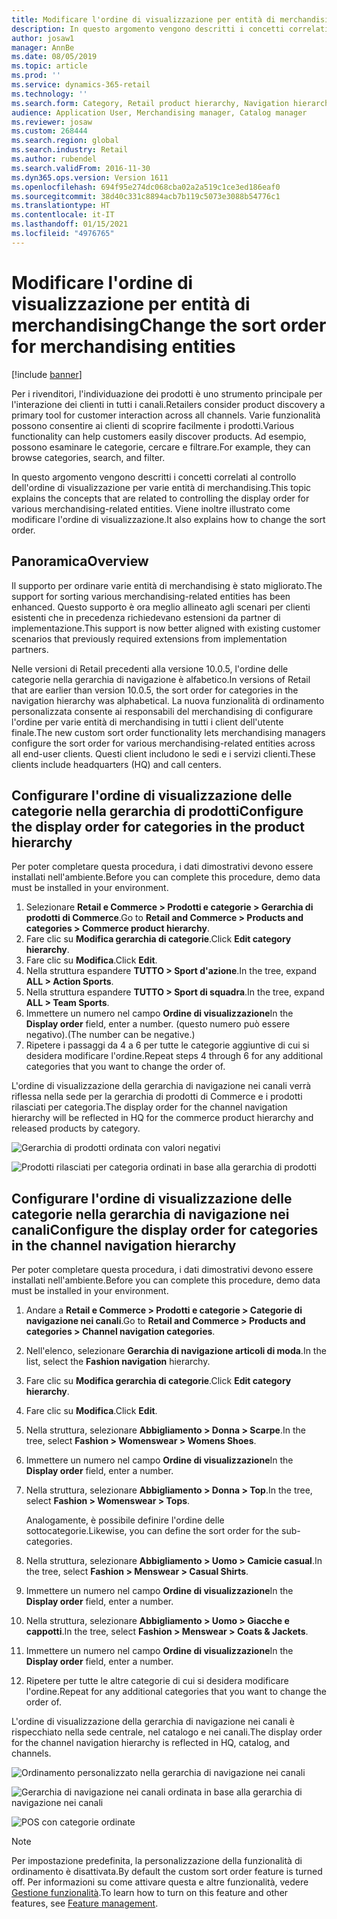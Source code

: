 ```yaml
---
title: Modificare l'ordine di visualizzazione per entità di merchandising
description: In questo argomento vengono descritti i concetti correlati al controllo dell'ordine di visualizzazione per varie entità di merchandising in Dynamics 365 Commerce.
author: josaw1
manager: AnnBe
ms.date: 08/05/2019
ms.topic: article
ms.prod: ''
ms.service: dynamics-365-retail
ms.technology: ''
ms.search.form: Category, Retail product hierarchy, Navigation hierarchy
audience: Application User, Merchandising manager, Catalog manager
ms.reviewer: josaw
ms.custom: 268444
ms.search.region: global
ms.search.industry: Retail
ms.author: rubendel
ms.search.validFrom: 2016-11-30
ms.dyn365.ops.version: Version 1611
ms.openlocfilehash: 694f95e274dc068cba02a2a519c1ce3ed186eaf0
ms.sourcegitcommit: 38d40c331c8894acb7b119c5073e3088b54776c1
ms.translationtype: HT
ms.contentlocale: it-IT
ms.lasthandoff: 01/15/2021
ms.locfileid: "4976765"
---
```

# <a name="change-the-sort-order-for-merchandising-entities"></a><span data-ttu-id="b0f78-103">Modificare l'ordine di visualizzazione per entità di merchandising</span><span class="sxs-lookup"><span data-stu-id="b0f78-103">Change the sort order for merchandising entities</span></span>


[!include [banner](includes/banner.md)]

<span data-ttu-id="b0f78-104">Per i rivenditori, l'individuazione dei prodotti è uno strumento principale per l'interazione dei clienti in tutti i canali.</span><span class="sxs-lookup"><span data-stu-id="b0f78-104">Retailers consider product discovery a primary tool for customer interaction across all channels.</span></span> <span data-ttu-id="b0f78-105">Varie funzionalità possono consentire ai clienti di scoprire facilmente i prodotti.</span><span class="sxs-lookup"><span data-stu-id="b0f78-105">Various functionality can help customers easily discover products.</span></span> <span data-ttu-id="b0f78-106">Ad esempio, possono esaminare le categorie, cercare e filtrare.</span><span class="sxs-lookup"><span data-stu-id="b0f78-106">For example, they can browse categories, search, and filter.</span></span>

<span data-ttu-id="b0f78-107">In questo argomento vengono descritti i concetti correlati al controllo dell'ordine di visualizzazione per varie entità di merchandising.</span><span class="sxs-lookup"><span data-stu-id="b0f78-107">This topic explains the concepts that are related to controlling the display order for various merchandising-related entities.</span></span> <span data-ttu-id="b0f78-108">Viene inoltre illustrato come modificare l'ordine di visualizzazione.</span><span class="sxs-lookup"><span data-stu-id="b0f78-108">It also explains how to change the sort order.</span></span>

## <a name="overview"></a><span data-ttu-id="b0f78-109">Panoramica</span><span class="sxs-lookup"><span data-stu-id="b0f78-109">Overview</span></span>

<span data-ttu-id="b0f78-110">Il supporto per ordinare varie entità di merchandising è stato migliorato.</span><span class="sxs-lookup"><span data-stu-id="b0f78-110">The support for sorting various merchandising-related entities has been enhanced.</span></span> <span data-ttu-id="b0f78-111">Questo supporto è ora meglio allineato agli scenari per clienti esistenti che in precedenza richiedevano estensioni da partner di implementazione.</span><span class="sxs-lookup"><span data-stu-id="b0f78-111">This support is now better aligned with existing customer scenarios that previously required extensions from implementation partners.</span></span>

<span data-ttu-id="b0f78-112">Nelle versioni di Retail precedenti alla versione 10.0.5, l'ordine delle categorie nella gerarchia di navigazione è alfabetico.</span><span class="sxs-lookup"><span data-stu-id="b0f78-112">In versions of Retail that are earlier than version 10.0.5, the sort order for categories in the navigation hierarchy was alphabetical.</span></span> <span data-ttu-id="b0f78-113">La nuova funzionalità di ordinamento personalizzata consente ai responsabili del merchandising di configurare l'ordine per varie entità di merchandising in tutti i client dell'utente finale.</span><span class="sxs-lookup"><span data-stu-id="b0f78-113">The new custom sort order functionality lets merchandising managers configure the sort order for various merchandising-related entities across all end-user clients.</span></span> <span data-ttu-id="b0f78-114">Questi client includono le sedi e i servizi clienti.</span><span class="sxs-lookup"><span data-stu-id="b0f78-114">These clients include headquarters (HQ) and call centers.</span></span>

## <a name="configure-the-display-order-for-categories-in-the-product-hierarchy"></a><span data-ttu-id="b0f78-115">Configurare l'ordine di visualizzazione delle categorie nella gerarchia di prodotti</span><span class="sxs-lookup"><span data-stu-id="b0f78-115">Configure the display order for categories in the product hierarchy</span></span>

<span data-ttu-id="b0f78-116">Per poter completare questa procedura, i dati dimostrativi devono essere installati nell'ambiente.</span><span class="sxs-lookup"><span data-stu-id="b0f78-116">Before you can complete this procedure, demo data must be installed in your environment.</span></span>

1. <span data-ttu-id="b0f78-117">Selezionare **Retail e Commerce \> Prodotti e categorie \> Gerarchia di prodotti di Commerce**.</span><span class="sxs-lookup"><span data-stu-id="b0f78-117">Go to **Retail and Commerce \> Products and categories \> Commerce product hierarchy**.</span></span>
2. <span data-ttu-id="b0f78-118">Fare clic su **Modifica gerarchia di categorie**.</span><span class="sxs-lookup"><span data-stu-id="b0f78-118">Click **Edit category hierarchy**.</span></span>
3. <span data-ttu-id="b0f78-119">Fare clic su **Modifica**.</span><span class="sxs-lookup"><span data-stu-id="b0f78-119">Click **Edit**.</span></span>
4. <span data-ttu-id="b0f78-120">Nella struttura espandere **TUTTO \> Sport d'azione**.</span><span class="sxs-lookup"><span data-stu-id="b0f78-120">In the tree, expand **ALL \> Action Sports**.</span></span>
5. <span data-ttu-id="b0f78-121">Nella struttura espandere **TUTTO \> Sport di squadra**.</span><span class="sxs-lookup"><span data-stu-id="b0f78-121">In the tree, expand **ALL \> Team Sports**.</span></span>
6. <span data-ttu-id="b0f78-122">Immettere un numero nel campo **Ordine di visualizzazione**</span><span class="sxs-lookup"><span data-stu-id="b0f78-122">In the **Display order** field, enter a number.</span></span> <span data-ttu-id="b0f78-123">(questo numero può essere negativo).</span><span class="sxs-lookup"><span data-stu-id="b0f78-123">(The number can be negative.)</span></span>
7. <span data-ttu-id="b0f78-124">Ripetere i passaggi da 4 a 6 per tutte le categorie aggiuntive di cui si desidera modificare l'ordine.</span><span class="sxs-lookup"><span data-stu-id="b0f78-124">Repeat steps 4 through 6 for any additional categories that you want to change the order of.</span></span>

<span data-ttu-id="b0f78-125">L'ordine di visualizzazione della gerarchia di navigazione nei canali verrà riflessa nella sede per la gerarchia di prodotti di Commerce e i prodotti rilasciati per categoria.</span><span class="sxs-lookup"><span data-stu-id="b0f78-125">The display order for the channel navigation hierarchy will be reflected in HQ for the commerce product hierarchy and released products by category.</span></span>

![Gerarchia di prodotti ordinata con valori negativi](./media/RetailProductHierarchyCustomSortedWithNegativeValues.png)

![Prodotti rilasciati per categoria ordinati in base alla gerarchia di prodotti](./media/ReleasedProductsByCategoryCustomSortedBasedOnRetailProductHierarchy.png)

## <a name="configure-the-display-order-for-categories-in-the-channel-navigation-hierarchy"></a><span data-ttu-id="b0f78-128">Configurare l'ordine di visualizzazione delle categorie nella gerarchia di navigazione nei canali</span><span class="sxs-lookup"><span data-stu-id="b0f78-128">Configure the display order for categories in the channel navigation hierarchy</span></span>

<span data-ttu-id="b0f78-129">Per poter completare questa procedura, i dati dimostrativi devono essere installati nell'ambiente.</span><span class="sxs-lookup"><span data-stu-id="b0f78-129">Before you can complete this procedure, demo data must be installed in your environment.</span></span>

1. <span data-ttu-id="b0f78-130">Andare a **Retail e Commerce \> Prodotti e categorie \> Categorie di navigazione nei canali**.</span><span class="sxs-lookup"><span data-stu-id="b0f78-130">Go to **Retail and Commerce \> Products and categories \> Channel navigation categories**.</span></span>
2. <span data-ttu-id="b0f78-131">Nell'elenco, selezionare **Gerarchia di navigazione articoli di moda**.</span><span class="sxs-lookup"><span data-stu-id="b0f78-131">In the list, select the **Fashion navigation** hierarchy.</span></span>
3. <span data-ttu-id="b0f78-132">Fare clic su **Modifica gerarchia di categorie**.</span><span class="sxs-lookup"><span data-stu-id="b0f78-132">Click **Edit category hierarchy**.</span></span>
4. <span data-ttu-id="b0f78-133">Fare clic su **Modifica**.</span><span class="sxs-lookup"><span data-stu-id="b0f78-133">Click **Edit**.</span></span>
5. <span data-ttu-id="b0f78-134">Nella struttura, selezionare **Abbigliamento \> Donna \> Scarpe**.</span><span class="sxs-lookup"><span data-stu-id="b0f78-134">In the tree, select **Fashion \> Womenswear \> Womens Shoes**.</span></span>
6. <span data-ttu-id="b0f78-135">Immettere un numero nel campo **Ordine di visualizzazione**</span><span class="sxs-lookup"><span data-stu-id="b0f78-135">In the **Display order** field, enter a number.</span></span>
7. <span data-ttu-id="b0f78-136">Nella struttura, selezionare **Abbigliamento \> Donna \> Top**.</span><span class="sxs-lookup"><span data-stu-id="b0f78-136">In the tree, select **Fashion \> Womenswear \> Tops**.</span></span>

    <span data-ttu-id="b0f78-137">Analogamente, è possibile definire l'ordine delle sottocategorie.</span><span class="sxs-lookup"><span data-stu-id="b0f78-137">Likewise, you can define the sort order for the sub-categories.</span></span>

8. <span data-ttu-id="b0f78-138">Nella struttura, selezionare **Abbigliamento \> Uomo \> Camicie casual**.</span><span class="sxs-lookup"><span data-stu-id="b0f78-138">In the tree, select **Fashion \> Menswear \> Casual Shirts**.</span></span>
9. <span data-ttu-id="b0f78-139">Immettere un numero nel campo **Ordine di visualizzazione**</span><span class="sxs-lookup"><span data-stu-id="b0f78-139">In the **Display order** field, enter a number.</span></span>
10. <span data-ttu-id="b0f78-140">Nella struttura, selezionare **Abbigliamento \> Uomo \> Giacche e cappotti**.</span><span class="sxs-lookup"><span data-stu-id="b0f78-140">In the tree, select **Fashion \> Menswear \> Coats & Jackets**.</span></span>
11. <span data-ttu-id="b0f78-141">Immettere un numero nel campo **Ordine di visualizzazione**</span><span class="sxs-lookup"><span data-stu-id="b0f78-141">In the **Display order** field, enter a number.</span></span>
12. <span data-ttu-id="b0f78-142">Ripetere per tutte le altre categorie di cui si desidera modificare l'ordine.</span><span class="sxs-lookup"><span data-stu-id="b0f78-142">Repeat for any additional categories that you want to change the order of.</span></span>

<span data-ttu-id="b0f78-143">L'ordine di visualizzazione della gerarchia di navigazione nei canali è rispecchiato nella sede centrale, nel catalogo e nei canali.</span><span class="sxs-lookup"><span data-stu-id="b0f78-143">The display order for the channel navigation hierarchy is reflected in HQ, catalog, and channels.</span></span>

![Ordinamento personalizzato nella gerarchia di navigazione nei canali](./media/ChannelNavCustomSorted.png)

![Gerarchia di navigazione nei canali ordinata in base alla gerarchia di navigazione nei canali](./media/CatalogNavHierarchyCustomSortedBasedOnChannelNav.png)

![POS con categorie ordinate](./media/POSChannelCategoriesCustomSorted.png)

> [!NOTE]
> <span data-ttu-id="b0f78-147">Per impostazione predefinita, la personalizzazione della funzionalità di ordinamento è disattivata.</span><span class="sxs-lookup"><span data-stu-id="b0f78-147">By default the custom sort order feature is turned off.</span></span> <span data-ttu-id="b0f78-148">Per informazioni su come attivare questa e altre funzionalità, vedere [Gestione funzionalità](https://docs.microsoft.com/dynamics365/unified-operations/fin-and-ops/get-started/feature-management/feature-management-overview).</span><span class="sxs-lookup"><span data-stu-id="b0f78-148">To learn how to turn on this feature and other features, see [Feature management](https://docs.microsoft.com/dynamics365/unified-operations/fin-and-ops/get-started/feature-management/feature-management-overview).</span></span>
